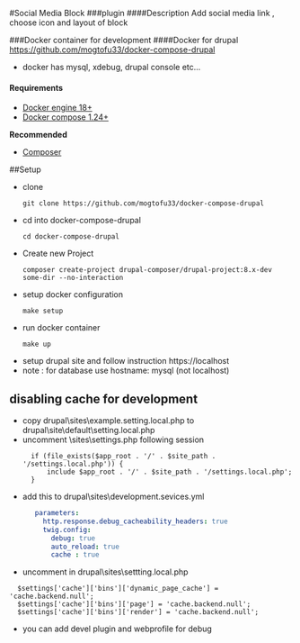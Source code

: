 #Social Media Block
###plugin
####Description
Add social media link , choose icon and layout of block

###Docker container for development
####Docker for drupal
https://github.com/mogtofu33/docker-compose-drupal

- docker has mysql, xdebug, drupal console etc...
#### Requirements

- [Docker engine 18+](https://docs.docker.com/install)
- [Docker compose 1.24+](https://docs.docker.com/compose/install)

**Recommended**

- [Composer](https://getcomposer.org)

##Setup

- clone
  ```
  git clone https://github.com/mogtofu33/docker-compose-drupal
  ```
- cd into docker-compose-drupal
  ```
  cd docker-compose-drupal
  ```
- Create new Project
  ```
  composer create-project drupal-composer/drupal-project:8.x-dev some-dir --no-interaction
  ```
- setup docker configuration
  ```
  make setup
  ```
- run docker container
   ```
   make up
   ```
- setup drupal site and follow instruction
  https://localhost
- note : for database use hostname: mysql (not localhost)

## disabling cache for development
-  copy drupal\sites\example.setting.local.php to drupal\site\default\setting.local.php
-  uncomment \sites\settings.php following session
    ```
      if (file_exists($app_root . '/' . $site_path . '/settings.local.php')) {
          include $app_root . '/' . $site_path . '/settings.local.php';
      }
    ```
 - add this to drupal\sites\development.sevices.yml
    ```yaml
       parameters:
         http.response.debug_cacheability_headers: true
         twig.config:
           debug: true
           auto_reload: true
           cache : true
    ```
 - uncomment in drupal\sites\settting.local.php
  ```
    $settings['cache']['bins']['dynamic_page_cache'] = 'cache.backend.null';
    $settings['cache']['bins']['page'] = 'cache.backend.null';
    $settings['cache']['bins']['render'] = 'cache.backend.null';
  ```
 - you can add devel plugin and webprofile for debug
